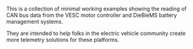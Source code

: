 This is a collection of minimal working examples showing the reading of CAN bus data from the VESC motor controller and DieBieMS battery management systems.

They are intended to help folks in the electric vehicle community create more telemetry solutions for these platforms.

